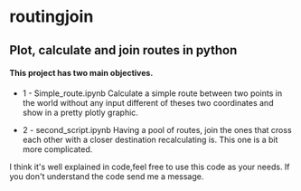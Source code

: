 # routingjoin
## Plot, calculate and join routes in python

#### This project has two main objectives. 

- 1 - Simple_route.ipynb
Calculate a simple route between two points in the world without any input different of theses two coordinates and show in a pretty plotly graphic.

- 2 - second_script.ipynb
Having a pool of routes, join the ones that cross each other with a closer destination recalculating is. This one is a bit more complicated.

I think it's well explained in code,feel free to use this code as your needs.
If you don't understand the code send me a message. 
